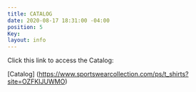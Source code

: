 ```yaml
---
title: CATALOG
date: 2020-08-17 18:31:00 -04:00
position: 5
Key: 
layout: info
---
```


Click this link to access the Catalog:

[Catalog]
(https://www.sportswearcollection.com/ps/t_shirts?site=OZFKIJUWMO)



